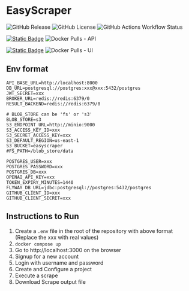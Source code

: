 # EasyScraper

![GitHub Release](https://img.shields.io/github/v/release/tejas0908/easyscraper)
![GitHub License](https://img.shields.io/github/license/tejas0908/easyscraper)
![GitHub Actions Workflow Status](https://img.shields.io/github/actions/workflow/status/tejas0908/EasyScraper/push.yaml)

[![Static Badge](https://img.shields.io/badge/Dockerhub%20API%20image-blue?logo=docker&logoColor=white)](https://hub.docker.com/r/tejas0908/easyscraper-api)
![Docker Pulls - API](https://img.shields.io/docker/pulls/tejas0908/easyscraper-api)

[![Static Badge](https://img.shields.io/badge/Dockerhub%20UI%20image-blue?logo=docker&logoColor=white)](https://hub.docker.com/r/tejas0908/easyscraper-ui)
![Docker Pulls - UI](https://img.shields.io/docker/pulls/tejas0908/easyscraper-ui)

## Env format

```.env
API_BASE_URL=http://localhost:8000
DB_URL=postgresql://postgres:xxx@xxx:5432/postgres
JWT_SECRET=xxx
BROKER_URL=redis://redis:6379/0
RESULT_BACKEND=redis://redis:6379/0

# BLOB_STORE can be 'fs' or 's3'
BLOB_STORE=s3
S3_ENDPOINT_URL=http://minio:9000
S3_ACCESS_KEY_ID=xxx
S3_SECRET_ACCESS_KEY=xxx
S3_DEFAULT_REGION=us-east-1
S3_BUCKET=easyscraper
#FS_PATH=/blob_store/data

POSTGRES_USER=xxx
POSTGRES_PASSWORD=xxx
POSTGRES_DB=xxx
OPENAI_API_KEY=xxx
TOKEN_EXPIRY_MINUTES=1440
FLYWAY_DB_URL=jdbc:postgresql://postgres:5432/postgres
GITHUB_CLIENT_ID=xxx
GITHUB_CLIENT_SECRET=xxx
```

## Instructions to Run

1. Create a `.env` file in the root of the repository with above format (Replace the xxx with real values)
2. `docker compose up`
3. Go to http://localhost:3000 on the browser
4. Signup for a new account
5. Login with username and password
6. Create and Configure a project
7. Execute a scrape
8. Download Scrape output file
